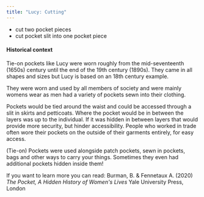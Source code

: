 ```yaml
---
title: "Lucy: Cutting"
---
```


- cut two pocket pieces
- cut pocket slit into one pocket piece

#### Historical context

Tie-on pockets like Lucy were worn roughly from the mid-seventeenth (1650s) century until the end of the 19th century (1890s). They came in all shapes and sizes but Lucy is based on an 18th century example.

They were worn and used by all members of society and were mainly womens wear as men had a variety of pockets sewn into their clothing.

Pockets would be tied around the waist and could be accessed through a slit in skirts and petticoats. Where the pocket would be in between the layers was up to the individual. If it was hidden in between layers that would provide more security, but hinder accessibility. People who worked in trade often wore their pockets on the outside of their garments entirely, for easy access.

(Tie-on) Pockets were used alongside patch pockets, sewn in pockets, bags and other ways to carry your things. Sometimes they even had additional pockets hidden inside them!

If you want to learn more you can read: Burman, B. & Fennetaux A. (2020)  _The Pocket, A Hidden History of Women's Lives_ Yale University Press, London
